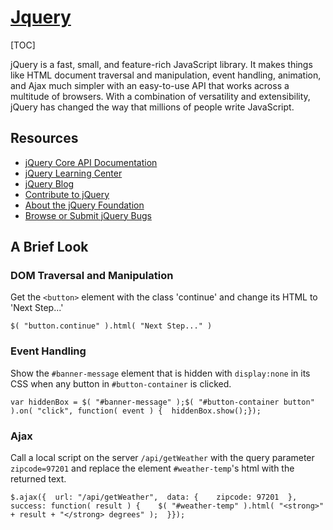 # [Jquery](https://jquery.com)

[TOC]



jQuery is a fast, small, and feature-rich JavaScript library. It makes things like HTML document traversal and manipulation, event handling, animation, and Ajax much simpler with an easy-to-use API that works across a multitude of browsers. With a combination of versatility and extensibility, jQuery has changed the way that millions of people write JavaScript.



## Resources

- [jQuery Core API Documentation](https://api.jquery.com/)
- [jQuery Learning Center](https://learn.jquery.com/)
- [jQuery Blog](https://blog.jquery.com/)
- [Contribute to jQuery](https://contribute.jquery.com/)
- [About the jQuery Foundation](https://jquery.org/)
- [Browse or Submit jQuery Bugs](https://github.com/jquery/jquery/issues)



## A Brief Look

### DOM Traversal and Manipulation

Get the `<button>` element with the class 'continue' and change its HTML to 'Next Step...'

```
$( "button.continue" ).html( "Next Step..." )
```

### Event Handling

Show the `#banner-message` element that is hidden with `display:none` in its CSS when any button in `#button-container` is clicked.

```
var hiddenBox = $( "#banner-message" );$( "#button-container button" ).on( "click", function( event ) {  hiddenBox.show();});
```

### Ajax

Call a local script on the server `/api/getWeather` with the query parameter `zipcode=97201` and replace the element `#weather-temp`'s html with the returned text.

```
$.ajax({  url: "/api/getWeather",  data: {    zipcode: 97201  },  success: function( result ) {    $( "#weather-temp" ).html( "<strong>" + result + "</strong> degrees" );  }});
```